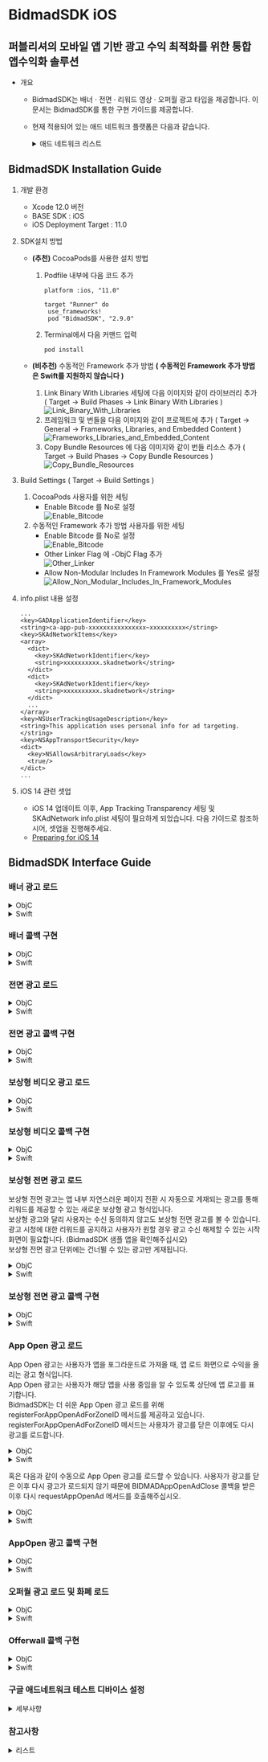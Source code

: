 # BidmadSDK iOS
## 퍼블리셔의 모바일 앱 기반 광고 수익 최적화를 위한 통합 앱수익화 솔루션

- 개요
    - BidmadSDK는 배너 · 전면 · 리워드 영상 · 오퍼월 광고 타입을 제공합니다. 이 문서는 BidmadSDK를 통한 구현 가이드를 제공합니다.
    - 현재 적용되어 있는 애드 네트워크 플랫폼은 다음과 같습니다.
        <details markdown="1">
        <summary>애드 네트워크 리스트</summary>
        <br>
        
        - Google Manager (Banner, Interstitial, Reward Video)
        - Google Admob (Banner, Interstitial, Reward Video, Rewarded Interstitial, App Open)
        - Pangle (Banner, Interstitial, Reward Video)
        - AppLovin (Reward Video)
        - UnityAds (Reward Video, Banner)
        - Facebook Audience Network (Banner, Interstitial, Reward Video)
        - ADOPAtom (Interstitial, Reward Video)
        - Tapjoy (Offerwall)
        </details>
        
## BidmadSDK Installation Guide

1. 개발 환경
    - Xcode 12.0 버전
    - BASE SDK : iOS
    - iOS Deployment Target : 11.0
2. SDK설치 방법
    - **(추천)** CocoaPods를 사용한 설치 방법

        1. Podfile 내부에 다음 코드 추가

            ```
            platform :ios, "11.0"

            target "Runner" do
             use_frameworks!
             pod "BidmadSDK", "2.9.0"
            ```

        2. Terminal에서 다음 커맨드 입력

            ```
            pod install
            ```

    - **(비추천)** 수동적인 Framework 추가 방법 **( 수동적인 Framework 추가 방법은 Swift를 지원하지 않습니다 )**
        1. Link Binary With Libraries 세팅에 다음 이미지와 같이 라이브러리 추가 ( Target → Build Phases → Link Binary With Libraries )<br>
            ![Link_Binary_With_Libraries](https://i.imgur.com/73OTB5n.png) <br>
        2. 프레임워크 및 번들을 다음 이미지와 같이 프로젝트에 추가 ( Target → General → Frameworks, Libraries, and Embedded Content )<br>
            ![Frameworks_Libraries_and_Embedded_Content](https://i.imgur.com/rWvmsaN.png)
        3. Copy Bundle Resources 에 다음 이미지와 같이 번들 리소스 추가 ( Target → Build Phases → Copy Bundle Resources )<br>
            ![Copy_Bundle_Resources](https://i.imgur.com/hoGfVJB.png)<br>
3. Build Settings ( Target → Build Settings )
    1. CocoaPods 사용자를 위한 세팅<br>
        - Enable Bitcode 를 No로 설정<br>
            ![Enable_Bitcode](https://i.imgur.com/aXOBmr1.png)<br>
    2. 수동적인 Framework 추가 방법 사용자를 위한 세팅<br>
        - Enable Bitcode 를 No로 설정<br>
            ![Enable_Bitcode](https://i.imgur.com/aXOBmr1.png)<br>
        - Other Linker Flag 에 -ObjC Flag 추가<br>
            ![Other_Linker](https://i.imgur.com/feieEZX.png)<br>
        - Allow Non-Modular Includes In Framework Modules 를 Yes로 설정<br>
            ![Allow_Non_Modular_Includes_In_Framework_Modules](https://i.imgur.com/ap4RddO.png)
4. info.plist 내용 설정

    ```
    ...
    <key>GADApplicationIdentifier</key> 
    <string>ca-app-pub-xxxxxxxxxxxxxxxx~xxxxxxxxxx</string>
    <key>SKAdNetworkItems</key>
    <array>
      <dict>
        <key>SKAdNetworkIdentifier</key>
        <string>xxxxxxxxxx.skadnetwork</string>
      </dict>
      <dict>
        <key>SKAdNetworkIdentifier</key>
        <string>xxxxxxxxxx.skadnetwork</string>
      </dict>
      ...
    </array>
    <key>NSUserTrackingUsageDescription</key>
    <string>This application uses personal info for ad targeting.</string>
    <key>NSAppTransportSecurity</key> 
    <dict>
      <key>NSAllowsArbitraryLoads</key> 
      <true/> 
    </dict>
    ...
    ```
    
5. iOS 14 관련 셋업
    - iOS 14 업데이트 이후, App Tracking Transparency 세팅 및 SKAdNetwork info.plist 세팅이 필요하게 되었습니다. 다음 가이드로 참조하시어, 셋업을 진행해주세요.
    - [Preparing for iOS 14](https://github.com/bidmad/Bidmad-iOS/wiki/Preparing-for-iOS-14%5BKOR%5D)

## BidmadSDK Interface Guide

### 배너 광고 로드

<details markdown="1">
<summary>ObjC</summary>
<br>

1. 배너를 노출시킬 UIView를 UIViewController 상에 추가합니다 (UIView bannerContainer).
2. 배너 Initialize / ZoneID / Delegate 세팅 후, RequestBannerView를 호출해 배너를 로드 및 노출시킵니다. 
```
@interface BannerViewController : UIViewController<BIDMADBannerDelegate>
...
@end
...
__weak IBOutlet UIView *bannerContainer;
...
@implementation BannerViewController

- (void)viewDidLoad {
    ...
    // "bannerSize"는 "banner_320_50" 고정값만 전달해주십시오
    banner = [[BIDMADBanner alloc] initWithParentViewController:self rootView:bannerContainer bannerSize:banner_320_50];
    [banner setZoneID:@"xxxxxxxx-xxxx-xxxx-xxxx-xxxxxxxxxxxx"];
    [banner setDelegate:self];
    [banner setRefreshInterval:60];
    ...
    [banner requestBannerView]; // Request to load and view the banner
}
...
- (void)removeAds {
    [banner removeAds] // Remove Banner from UIView
}
```
</details>

<details markdown="1">
<summary>Swift</summary>
<br>

1. 배너를 노출시킬 UIView를 UIViewController 상에 추가합니다 (UIView bannerContainer).
2. 배너 Initialize / ZoneID / Delegate 세팅 후, requestView를 호출해 배너를 로드 및 노출시킵니다. 
```
class BannerController: UIViewController, BIDMADBannerDelegate {
  var banner: BIDMADBanner
  var bannerContainer: UIView

  override func viewDidLoad() {
    ...
    // "bannerSize"는 "banner_320_50" 고정값만 전달해주십시오
    let banner = BIDMADBanner(parentViewController: self, rootView: bannerContainer, bannerSize: banner_320_50)!
    banner.zoneID = "xxxxxxxx-xxxx-xxxx-xxxx-xxxxxxxxxxxx"
    banner.refreshInterval = 60
    banner.delegate = self
    ...
    banner.requestView() // Request to load and view the banner
  }

  func removeBanner() {
    banner.removeAds() // Remove Banner from UIView
  }
  ...
}
```
</details>

### 배너 콜백 구현

<details markdown="1">
<summary>ObjC</summary>
<br>

```
- (void)BIDMADBannerLoad:(BIDMADBanner *)core {
    NSLog(@"BIDMADBannerLoad");
}

- (void)BIDMADBannerClosed:(BIDMADBanner *)core {
    NSLog(@"BIDMADBannerClosed");
}

- (void)BIDMADBannerAllFail:(BIDMADBanner *)core {
    NSLog(@"BIDMADBannerAllFail");
}
```
</details>

<details markdown="1">
<summary>Swift</summary>
<br>

```
func bidmadBannerLoad(_ core: BIDMADBanner!) {
    print("bidmadBannerLoad");
}

func bidmadBannerClosed(_ core: BIDMADBanner!) {
    print("bidmadBannerClosed");
}

func bidmadBannerAllFail(_ core: BIDMADBanner!) {
    print("bidmadBannerAllFail");
}
```
</details>

### 전면 광고 로드

<details markdown="1">
<summary>ObjC</summary>
<br>

```
@interface InterstitialViewController : UIViewController<BIDMADInterstitialDelegate>
...
@end
...
@implementation InterstitialViewController
- (void)viewDidLoad {
    ...
    interstitial = [[BIDMADInterstitial alloc] init];
    [interstitial setParentViewController:self];
    [interstitial setZoneID:@"xxxxxxxx-xxxx-xxxx-xxxx-xxxxxxxxxxxx"];
    [interstitial setDelegate:self];
}
...
-(void)loadAd {
    [interstitial loadInterstitialView];
   
}
...
-(void)showAd {
    if([interstitial isLoaded]){
        [interstitial showInterstitialView];
    }
}
```
</details>

<details markdown="1">
<summary>Swift</summary>
<br>

```
class InterstitialController: UIViewController, BIDMADInterstitialDelegate {
  var interstitial: BIDMADInterstitial
   
  override func viewDidLoad() {
    interstitial = BIDMADInterstitial()!
    interstitial.zoneID = "xxxxxxxx-xxxx-xxxx-xxxx-xxxxxxxxxxxx"
    interstitial.delegate = self
    interstitial.parentViewController = self
    interstitial.loadView()
  }

  func showAd() {
    if (interstitial.isLoaded) {
      interstitial.showView()
    }
  }
  ...
}
```
</details>

### 전면 광고 콜백 구현

<details markdown="1">
<summary>ObjC</summary>
<br>

```
- (void)BIDMADInterstitialClose:(BIDMADInterstitial *)core {
    NSLog(@"BIDMADInterstitialClose");
}

- (void)BIDMADInterstitialShow:(BIDMADInterstitial *)core {
    NSLog(@"BIDMADInterstitialShow");
}

- (void)BIDMADInterstitialLoad:(BIDMADInterstitial *)core {
    NSLog(@"BIDMADInterstitialLoad");
}
- (void)BIDMADInterstitialAllFail:(BIDMADInterstitial *)core {
    NSLog(@"BIDMADInterstitialAllFail");
}
```
</details>

<details markdown="1">
<summary>Swift</summary>
<br>

```
func bidmadInterstitialClose(_ core: BIDMADInterstitial!) {
    print("bidmadInterstitialClose");
}

func bidmadInterstitialShow(_ core: BIDMADInterstitial!) {
    print("bidmadInterstitialShow");
}

func bidmadInterstitialLoad(_ core: BIDMADInterstitial!) {
    print("bidmadInterstitialLoad");
}

func bidmadInterstitialAllFail(_ core: BIDMADInterstitial!) {
    print("bidmadInterstitialAllFail");
}
```
</details>

### 보상형 비디오 광고 로드

<details markdown="1">
<summary>ObjC</summary>
<br>

```
@interface RewardViewController : UIViewController<BIDMADRewardVideoDelegate>
...
@end
...
@implementation RewardViewController

- (void)viewDidLoad {
    ...
    rewardVideo = [[BIDMADRewardVideo alloc]init];
    [rewardVideo setZoneID:@"xxxxxxxx-xxxx-xxxx-xxxx-xxxxxxxxxxxx"];
    [rewardVideo setParentViewController:self];
    [rewardVideo setDelegate:self];
}
...
-(void)loadReward {
    [reward loadRewardVideo];
}
   
...
-(void)showReward {
    if([reward isLoaded]){
        [reward showRewardVideo];
    }
}
```
</details>

<details markdown="1">
<summary>Swift</summary>
<br>

```
class RewardVideoController: UIViewController, BIDMADRewardVideoDelegate {
  var rewardVideo: BIDMADRewardVideo

  override func viewDidLoad() {
    rewardVideo = BIDMADRewardVideo()!
    rewardVideo.zoneID = "xxxxxxxx-xxxx-xxxx-xxxx-xxxxxxxxxxxx"
    rewardVideo.delegate = self
    rewardVideo.parentViewController = self
    rewardVideo.load()
  }

  func showAd() {
    if (rewardVideo.isLoaded) {
      rewardVideo.show()
    }
  }
  ...
}
```
</details>

### 보상형 비디오 콜백 구현

<details markdown="1">
<summary>ObjC</summary>
<br>

```
- (void)BIDMADRewardVideoLoad:(BIDMADRewardVideo *)core {
    NSLog(@"BIDMADRewardVideoLoad");
}

- (void)BIDMADRewardVideoAllFail:(BIDMADRewardVideo *)core {
    NSLog(@"BIDMADRewardVideoAllFail");
}

- (void)BIDMADRewardVideoShow:(BIDMADRewardVideo *)core {
    NSLog(@"BIDMADRewardVideoShow");
}

- (void)BIDMADRewardVideoClose:(BIDMADRewardVideo *)core {
    NSLog(@"BIDMADRewardVideoClose");
}

- (void)BIDMADRewardVideoSucceed:(BIDMADRewardVideo *)core {
    NSLog(@"BIDMADRewardVideoSucceed");
}
```
</details>

<details markdown="1">
<summary>Swift</summary>
<br>

```
func bidmadRewardVideoLoad(_ core: BIDMADRewardVideo!) {
    NSLog(@"bidmadRewardVideoLoad");
}

func bidmadRewardVideoAllFail(_ core: BIDMADRewardVideo!) {
    NSLog(@"bidmadRewardVideoAllFail");
}

func bidmadRewardVideoShow(_ core: BIDMADRewardVideo!) {
    NSLog(@"bidmadRewardVideoShow");
}

func bidmadRewardVideoClose(_ core: BIDMADRewardVideo!) {
    NSLog(@"bidmadRewardVideoClose");
}

func bidmadRewardVideoSucceed(_ core: BIDMADRewardVideo!) {
    NSLog(@"bidmadRewardVideoSucceed");
}
```
</details>

### 보상형 전면 광고 로드

보상형 전면 광고는 앱 내부 자연스러운 페이지 전환 시 자동으로 게재되는 광고를 통해 리워드를 제공할 수 있는 새로운 보상형 광고 형식입니다.<br>
보상형 광고와 달리 사용자는 수신 동의하지 않고도 보상형 전면 광고를 볼 수 있습니다.<br>
광고 시청에 대한 리워드를 공지하고 사용자가 원할 경우 광고 수신 해제할 수 있는 시작 화면이 필요합니다. (BidmadSDK 샘플 앱을 확인해주십시오)<br>
보상형 전면 광고 단위에는 건너뛸 수 있는 광고만 게재됩니다.<br>

<details markdown="1">
<summary>ObjC</summary>
<br>

```
#import <BidmadSdk/BIDMADRewardInterstitial.h>

@interface RewardInterstitialViewController : UIViewController<BIDMADRewardInterstitialDelegate>
···
@end

@implementation RewardInterstitialViewController {
    BIDMADRewardInterstitial *rewardInterstitial;
}

- (void)viewDidLoad {
    rewardInterstitial = [[BIDMADRewardInterstitial alloc] init];
    rewardInterstitial.zoneID = @"xxxxxxxx-xxxx-xxxx-xxxx-xxxxxxxxxxxx";
    rewardInterstitial.parentViewController = self;
    rewardInterstitial.delegate = self;
    [rewardInterstitial requestRewardInterstitial];
}

- (void)adShow {
    if (rewardInterstitial.isLoaded) {
        [rewardInterstitial showRewardInterstitialView];
    }
}

- (void)removeAd {
    [rewardInterstitial removeRewardInterstitialAds];
    rewardInterstitial = nil;
}
···
@
```
</details>

<details markdown="1">
<summary>Swift</summary>
<br>

```
import BidmadSDK

class RewardInterstitialViewControllerSwift: UIViewController {
    var rewardInterstititial: BIDMADRewardInterstitial!
    
    override func viewDidLoad() {
        super.viewDidLoad()
        
        rewardInterstititial = BIDMADRewardInterstitial()
        rewardInterstititial.zoneID = "xxxxxxxx-xxxx-xxxx-xxxx-xxxxxxxxxxxx"
        rewardInterstititial.parentViewController = self
        rewardInterstititial.delegate = self
        rewardInterstititial.request()
    }
    
    func adShow() {
        if (rewardInterstititial.isLoaded) {
            rewardInterstititial.showView()
        }
    }
    
    func removeAd() {
        rewardInterstititial.removeAds()
        rewardInterstititial = nil
    }
}
```
</details>

### 보상형 전면 광고 콜백 구현<br>

<details markdown="1">
<summary>ObjC</summary>
<br>

```
- (void)BIDMADRewardInterstitialLoad:(BIDMADRewardInterstitial *)core {
    NSLog(@"BIDMADRewardInterstitialLoad");
}
- (void)BIDMADRewardInterstitialShow:(BIDMADRewardInterstitial *)core {
    NSLog(@"BIDMADRewardInterstitialShow");
}
- (void)BIDMADRewardInterstitialClose:(BIDMADRewardInterstitial *)core {
    NSLog(@"BIDMADRewardInterstitialClose");
}
- (void)BIDMADRewardInterstitialSkipped:(BIDMADRewardInterstitial *)core {
    NSLog(@"BIDMADRewardInterstitialSkipped");
}
- (void)BIDMADRewardInterstitialSuccess:(BIDMADRewardInterstitial *)core {
    NSLog(@"BIDMADRewardInterstitialSuccess");
}
- (void)BIDMADRewardInterstitialAllFail:(BIDMADRewardInterstitial *)core {
    NSLog(@"BIDMADRewardInterstitialAllFail");
}
```
</details>

<details markdown="1">
<summary>Swift</summary>
<br>

```
extension RewardInterstitialViewControllerSwift: BIDMADRewardInterstitialDelegate {
    func bidmadRewardInterstitialLoad(_ core: BIDMADRewardInterstitial!) {
        print("bidmadRewardInterstitialLoad")
    }
    func bidmadRewardInterstitialShow(_ core: BIDMADRewardInterstitial!) {
        print("bidmadRewardInterstitialShow")
    }
    func bidmadRewardInterstitialClose(_ core: BIDMADRewardInterstitial!) {
        print("bidmadRewardInterstitialClose")
    }
    func bidmadRewardInterstitialSkipped(_ core: BIDMADRewardInterstitial!) {
        print("bidmadRewardInterstitialSkipped")
    }
    func bidmadRewardInterstitialSuccess(_ core: BIDMADRewardInterstitial!) {
        print("bidmadRewardInterstitialSuccess")
    }
    func bidmadRewardInterstitialAllFail(_ core: BIDMADRewardInterstitial!) {
        print("bidmadRewardInterstitialAllFail")
    }
}
```

</details>

### App Open 광고 로드
App Open 광고는 사용자가 앱을 포그라운드로 가져올 때, 앱 로드 화면으로 수익을 올리는 광고 형식입니다. <br>
App Open 광고는 사용자가 해당 앱을 사용 중임을 알 수 있도록 상단에 앱 로고를 표기합니다.<br>
BidmadSDK는 더 쉬운 App Open 광고 로드를 위해 registerForAppOpenAdForZoneID 메서드를 제공하고 있습니다.<br>
registerForAppOpenAdForZoneID 메서드는 사용자가 광고를 닫은 이후에도 다시 광고를 로드합니다.<br>

<details markdown="1">
<summary>ObjC</summary>
<br>

```
@interface AppDelegate () <BIDMADAppOpenAdDelegate>
···
@end

@implementation AppDelegate {
    BIDMADAppOpenAd *bidmadAppOpenAd;
}

- (BOOL)application:(UIApplication *)application didFinishLaunchingWithOptions:(NSDictionary *)launchOptions {
    bidmadAppOpenAd = [[BIDMADAppOpenAd alloc] init];
    [bidmadAppOpenAd setDelegate: self];
    [bidmadAppOpenAd registerForAppOpenAdForZoneID: @"xxxxxxxx-xxxx-xxxx-xxxx-xxxxxxxxxxxx"];
    
    return YES;
}

- (void)cancelAppOpenAd {
    // If you no longer wish to load App Open ads, please deregister by calling the following method.
    [bidmadAppOpenAd deregisterForAppOpenAd];
}
```
</details>

<details markdown="1">
<summary>Swift</summary>
<br>

```
class AppDelegate: UIResponder, UIApplicationDelegate {
    var window: UIWindow?
    var appOpen: BIDMADAppOpenAd!

    func application(_ application: UIApplication, didFinishLaunchingWithOptions launchOptions: [UIApplication.LaunchOptionsKey: Any]?) -> Bool {
        appOpen = BIDMADAppOpenAd()
        appOpen.delegate = self
        appOpen.registerForAppOpenAd(forZoneID: "xxxxxxxx-xxxx-xxxx-xxxx-xxxxxxxxxxxx")
        
        return true
    }
    
    func cancelAppOpenAd {
        // If you no longer wish to load App Open ads, please deregister by calling the following method.
        appOpen.deregisterForAppOpenAd()
    }
}
```
</details>

혹은 다음과 같이 수동으로 App Open 광고를 로드할 수 있습니다.
사용자가 광고를 닫은 이후 다시 광고가 로드되지 않기 때문에 BIDMADAppOpenAdClose 콜백을 받은 이후 다시 requestAppOpenAd 메서드를 호출해주십시오.

<details markdown="1">
<summary>ObjC</summary>
<br>

```
@interface AppDelegate () <BIDMADAppOpenAdDelegate>
···
@end

@implementation AppDelegate {
    BIDMADAppOpenAd *bidmadAppOpenAd;
}

- (BOOL)application:(UIApplication *)application didFinishLaunchingWithOptions:(NSDictionary *)launchOptions {
    bidmadAppOpenAd = [[BIDMADAppOpenAd alloc] init];
    bidmadAppOpenAd.zoneID = @"xxxxxxxx-xxxx-xxxx-xxxx-xxxxxxxxxxxx";
    bidmadAppOpenAd.delegate = self;
    [bidmadAppOpenAd requestAppOpenAd];
    return YES;
}

- (void)applicationDidBecomeActive:(UIApplication *)application {
    if (bidmadAppOpenAd.isLoaded) {
        [self.bidmadAppOpenAd showAppOpenAd];
    }
}

// App Open Close callback, Re-Load the Ad for later use
- (void)BIDMADAppOpenAdClose:(BIDMADAppOpenAd *)core {
    NSLog(@"Callback → BIDMADAppOpenAdClose");
    [bidmadAppOpenAd requestAppOpenAd];
}

```
</details>

<details markdown="1">
<summary>Swift</summary>
<br>

```
class AppDelegate: UIResponder, UIApplicationDelegate {
    var window: UIWindow?
    var appOpen: BIDMADAppOpenAd!

    func application(_ application: UIApplication, didFinishLaunchingWithOptions launchOptions: [UIApplication.LaunchOptionsKey: Any]?) -> Bool {
        appOpen = BIDMADAppOpenAd()
        appOpen.zoneID = "xxxxxxxx-xxxx-xxxx-xxxx-xxxxxxxxxxxx"
        appOpen.delegate = self;
        appOpen.request()
        
        return true
    }
    
    func applicationDidBecomeActive(_ application: UIApplication) {
        if (appOpen.isLoaded) {
            self.appOpen.show()
        }
    }
    
    // App Open Close callback, Re-Load the Ad for later use
    func bidmadAppOpenAdClose(_ core: BIDMADAppOpenAd!) {
        print("bidmadAppOpenAdClose")
        appOpen.request()
    }
}
```
</details>

### AppOpen 광고 콜백 구현

<details markdown="1">
<summary>ObjC</summary>
<br>

```
- (void)BIDMADAppOpenAdAllFail:(BIDMADAppOpenAd *)core code:(NSString *)error {
    NSLog(@"BidmadSDK App Open Ad Callback → AllFail");
}

- (void)BIDMADAppOpenAdLoad:(BIDMADAppOpenAd *)core {
    NSLog(@"BidmadSDK App Open Ad Callback → Load");
}

- (void)BIDMADAppOpenAdShow:(BIDMADAppOpenAd *)core {
    NSLog(@"BidmadSDK App Open Ad Callback → Show");
}

- (void)BIDMADAppOpenAdClose:(BIDMADAppOpenAd *)core {
    NSLog(@"BidmadSDK App Open Ad Callback → Close");
}
```
</details>

<details markdown="1">
<summary>Swift</summary>
<br>

```
extension AppDelegate: BIDMADAppOpenAdDelegate {
    func bidmadAppOpenAdLoad(_ core: BIDMADAppOpenAd!) {
        print("bidmadAppOpenAdLoad")
    }
    
    func bidmadAppOpenAdShow(_ core: BIDMADAppOpenAd!) {
        print("bidmadAppOpenAdShow")
    }
    
    func bidmadAppOpenAdClose(_ core: BIDMADAppOpenAd!) {
        print("bidmadAppOpenAdClose")
    }
    
    func bidmadAppOpenAdAllFail(_ core: BIDMADAppOpenAd!, code error: String!) {
        print("bidmadAppOpenAdAllFail")
    }
}
```
</details>

### 오퍼월 광고 로드 및 화폐 로드

<details markdown="1">
<summary>ObjC</summary>
<br>

```
@interface OfferwallController : UIViewController<BIDMADOfferwallDelegate>
...
@end
...
- (void)viewDidLoad {
    
    [super viewDidLoad];
    
    NSLog(@"AppUI isSDKInit %d", [BIDMADOfferwall isSDKInit]);
    
    self.offerwall = [[BIDMADOfferwall alloc]initWithZoneId:@"xxxxxxxx-xxxx-xxxx-xxxx-xxxxxxxxxxxx"];
    [self.offerwall setParentViewController:self];
    [self.offerwall setDelegate:self];
}
...
-(void)loadOfferwall {
    [offerwall loadOfferwall];
}
...
-(void)showOfferwall {
    if ([offerwall isLoaded]) {
      [offerwall showOfferwall];
    }
}
...
-(void)getCurrency {
    [offerwall getCurrencyBalance];
   
}
...
-(void)spendCurrency:(int)amount {
    [offerwall spendCurrency:amount];
}
...
```
</details>

<details markdown="1">
<summary>Swift</summary>
<br>

```
class OfferwallController: UIViewController, BIDMADOfferwallDelegate {
    var offerwall: BIDMADOfferwall

    override func viewDidLoad() {
        offerwall = BIDMADOfferwall(zoneId: "xxxxxxxx-xxxx-xxxx-xxxx-xxxxxxxxxxxx")!
        offerwall.parentViewController = self
        offerwall.delegate = self
        offerwall.load();
    }

    func showAd() {
        if (offerwall.isLoaded) {
            offerwall.show()
        }
    }

    func getCurrency() {
        offerwall.getCurrencyBalance()
    }

    func spendCurrency(amount: Int) {
        offerwall.spendCurrency(Int32(amount))
    }
}
```
</details>

### Offerwall 콜백 구현

<details markdown="1">
<summary>ObjC</summary>
<br>

```
- (void)BIDMADOfferwallInitSuccess:(BIDMADOfferwall *)core {
    NSLog(@"BIDMADOfferwallInitSuccess");
}

- (void)BIDMADOfferwallInitFail:(BIDMADOfferwall *)core error:(NSString *)error {
    NSLog(@"BIDMADOfferwallInitFail");
}

- (void)BIDMADOfferwallLoadAd:(BIDMADOfferwall *)core {
    NSLog(@"BIDMADOfferwallLoadAd");
}

- (void)BIDMADOfferwallShowAd:(BIDMADOfferwall *)core {
    NSLog(@"BIDMADOfferwallShowAd");
}

- (void)BIDMADOfferwallFailedAd:(BIDMADOfferwall *)core {
    NSLog(@"BIDMADOfferwallFailedAd");
}

- (void)BIDMADOfferwallCloseAd:(BIDMADOfferwall *)core {
    NSLog(@"BIDMADOfferwallCloseAd");
}

- (void)BIDMADOfferwallGetCurrencyBalanceSuccess:(BIDMADOfferwall *)core currencyName:(NSString *)currencyName balance:(int)balance {
    NSLog(@"BIDMADOfferwallGetCurrencyBalanceSuccess");    
}

- (void)BIDMADOfferwallGetCurrencyBalanceFail:(BIDMADOfferwall *)core error:(NSString *)error {
    NSLog(@"BIDMADOfferwallGetCurrencyBalanceFail");    
}

- (void)BIDMADOfferwallSpendCurrencySuccess:(BIDMADOfferwall *)core currencyName:(NSString *)currencyName balance:(int)balance {
    NSLog(@"BIDMADOfferwallSpendCurrencySuccess");    
}

- (void)BIDMADOfferwallSpendCurrencyFail:(BIDMADOfferwall *)core error:(NSString *)error {
    NSLog(@"BIDMADOfferwallSpendCurrencyFail");    
}
```
</details>

<details markdown="1">
<summary>Swift</summary>
<br>

```
func bidmadOfferwallInitSuccess(_ core: BIDMADOfferwall!) {
    print("bidmadOfferwallInitSuccess");
}

func bidmadOfferwallInitFail(_ core: BIDMADOfferwall!, error: String!) {
    print("bidmadOfferwallInitFail");
}

func bidmadOfferwallLoadAd(_ core: BIDMADOfferwall!) {
    print("bidmadOfferwallLoadAd");
}

func bidmadOfferwallShowAd(_ core: BIDMADOfferwall!) {
    print("bidmadOfferwallShowAd");
}

func bidmadOfferwallFailedAd(_ core: BIDMADOfferwall!) {
    print("bidmadOfferwallFailedAd");
}

func bidmadOfferwallCloseAd(_ core: BIDMADOfferwall!) {
    print("bidmadOfferwallCloseAd");
}

func bidmadOfferwallGetCurrencyBalanceSuccess(_ core: BIDMADOfferwall!, currencyName: String!, balance: Int32) {
    print("bidmadOfferwallGetCurrencyBalanceSuccess");
}

func bidmadOfferwallGetCurrencyBalanceFail(_ core: BIDMADOfferwall!, error: String!) {
    print("bidmadOfferwallGetCurrencyBalanceFail");
}

func bidmadOfferwallSpendCurrencySuccess(_ core: BIDMADOfferwall!, currencyName: String!, balance: Int32) {
    print("bidmadOfferwallSpendCurrencySuccess");
}

func "bidmadOfferwallSpendCurrencyFail(_ core: BIDMADOfferwall!, error: String!) {
    print("bidmadOfferwallSpendCurrencyFail");
}
```
</details>

### 구글 애드네트워크 테스트 디바이스 설정
</details>
<details markdown="1">
<summary>세부사항</summary>
<br>

구글 애드네트워크를 위한 테스트 디바이스 설정은 다음과 같은 과정이 필요합니다.  

광고 통합 앱을 로드하고 광고를 요청합니다.
콘솔에서 다음과 같은 메시지를 확인합니다.

```
<Google> To get test ads on this device, set: GADMobileAds.sharedInstance.requestConfiguration.testDeviceIdentifiers = @[ @"xxxxxxxxxxxxxxxxxxxxxxxxxxxxxxxx" ];
```
콘솔에 기록된 테스트 디바이스 ID를 다음 코드를 통해 세팅하십시오.
```
// ObjC
[BIDMADSetting.sharedInstance setTestDeviceId:"xxxxxxxxxxxxxxxxxxxxxxxxxxxxxxxx"];

// Swift
BIDMADSetting.sharedInstance().testDeviceId = "xxxxxxxxxxxxxxxxxxxxxxxxxxxxxxxx"
```

</details>

### 참고사항

</details>
<details markdown="1">
<summary>리스트</summary>
<br>

- [Class Reference for BidmadSDK-iOS](https://github.com/bidmad/Bidmad-iOS/wiki/README-ClassReference)
- Apple privacy survey ([[ENG]](https://github.com/bidmad/Bidmad-iOS/wiki/Apple-privacy-survey%5BENG%5D) | [[KOR]](https://github.com/bidmad/Bidmad-iOS/wiki/Apple-privacy-survey%5BKOR%5D))
- iOS GDPR Guide ([[ENG]](https://github.com/bidmad/Bidmad-iOS/wiki/iOS-GDPR-Guide-%5BENG%5D) | [[KOR]](https://github.com/bidmad/Bidmad-iOS/wiki/iOS-GDPR-Guide-%5BKOR%5D))
- Preparing for iOS 14 ([[ENG]](https://github.com/bidmad/Bidmad-iOS/wiki/Preparing-for-iOS-14%5BENG%5D) | [[KOR]](https://github.com/bidmad/Bidmad-iOS/wiki/Preparing-for-iOS-14%5BKOR%5D))
</details>

